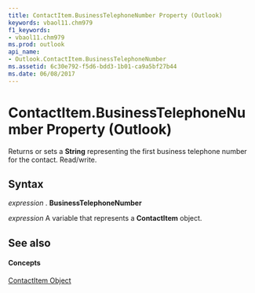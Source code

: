 ```yaml
---
title: ContactItem.BusinessTelephoneNumber Property (Outlook)
keywords: vbaol11.chm979
f1_keywords:
- vbaol11.chm979
ms.prod: outlook
api_name:
- Outlook.ContactItem.BusinessTelephoneNumber
ms.assetid: 6c30e792-f5d6-bdd3-1b01-ca9a5bf27b44
ms.date: 06/08/2017
---
```



# ContactItem.BusinessTelephoneNumber Property (Outlook)

Returns or sets a  **String** representing the first business telephone number for the contact. Read/write.


## Syntax

 _expression_ . **BusinessTelephoneNumber**

 _expression_ A variable that represents a **ContactItem** object.


## See also


#### Concepts


[ContactItem Object](contactitem-object-outlook.md)

